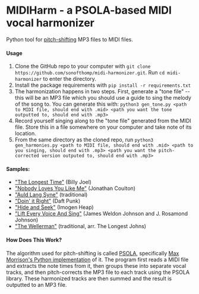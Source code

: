 # MIDIHarm - a PSOLA-based MIDI vocal harmonizer

Python tool for [pitch-shifting](https://en.wikipedia.org/wiki/Pitch_shifting) MP3 files to MIDI files.

#### Usage
 1. Clone the GitHub repo to your computer with `git clone https://github.com/sonofthomp/midi-harmonizer.git`. Run `cd midi-harmonizer` to enter the directory.
 2. Install the package requirements with `pip install -r requirements.txt`
 3. The harmonization happens in two steps. First, generate a "tone file" -- this will be an MP3 file which you should use a guide to sing the melody of the song to. You can generate this with: `python3 gen_tone.py <path to MIDI file, should end with .mid> <path you want the tone outputted to, should end with .mp3>`
 4. Record yourself singing along to the "tone file" generated from the MIDI file. Store this in a file somewhere on your computer and take note of its location.
 5. From the same directory as the cloned repo, run `python3 gen_harmonies.py <path to MIDI file, should end with .mid> <path to you singing, should end with .mp3> <path you want the pitch-corrected version outputed to, should end with .mp3>`

#### Samples:
 - ["The Longest Time"](https://drive.google.com/file/d/1iUiS8SRIryN8G8qwq9o78cquQxJUPypE/view?usp=drive_link) (Billy Joel)
 - ["Nobody Loves You Like Me"](https://drive.google.com/file/d/1KdWddgADgaVQdM9znTTMILs2XiYXQube/view?usp=sharing) (Jonathan Coulton)
 - ["Auld Lang Syne"](https://drive.google.com/file/d/1xyOqZ27ZsNG_-O0BwCoFYj3t36gOs7qO/view?usp=drive_link) (traditional)
 - ["Doin' it Right"](https://drive.google.com/file/d/1CYurlsZ7FwWxdIHys09cVGsmYJxQpjOW/view?usp=drive_link) (Daft Punk)
 - ["Hide and Seek"](https://drive.google.com/file/d/149RHfQG-ayPsHujy_P2BnopD-gryqDz8/view?usp=drive_link) (Imogen Heap)
 - ["Lift Every Voice And Sing"](https://drive.google.com/file/d/1awitkiQC4OODjSJnnFJ6-BAarys9Rs8J/view?usp=drive_link) (James Weldon Johnson and J. Rosamond Johnson)
 - ["The Wellerman"](https://drive.google.com/file/d/1uJfRjTb7sCOomo_X-7uDSwquY8roJ-BV/view?usp=drive_link) (traditional, arr. The Longest Johns)

#### How Does This Work?
The algorithm used for pitch-shifting is called [PSOLA](https://en.wikipedia.org/wiki/PSOLA), specifically [Max Morrison's Python implementation](https://github.com/maxrmorrison/psola) of it. The program first reads a MIDI file and extracts the note times from it, then groups these into separate vocal tracks, and then pitch-corrects the MP3 file to each track using the PSOLA library. These harmonized tracks are then summed and the result is outputted to an MP3 file.
